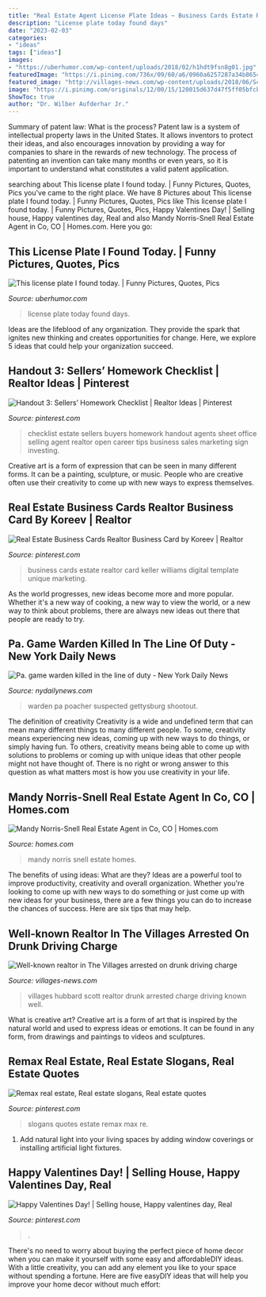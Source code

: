 ```yaml
---
title: "Real Estate Agent License Plate Ideas ~ Business Cards Estate Realtor Card Keller Williams Digital Template Unique Marketing"
description: "License plate today found days"
date: "2023-02-03"
categories:
- "ideas"
tags: ["ideas"]
images:
- "https://uberhumor.com/wp-content/uploads/2018/02/h1hdt9fsn8g01.jpg"
featuredImage: "https://i.pinimg.com/736x/09/60/a6/0960a6257287a34b8654e4ba29aa5e70.jpg"
featured_image: "http://villages-news.com/wp-content/uploads/2018/06/Scott-Hubbard.jpg"
image: "https://i.pinimg.com/originals/12/00/15/120015d637d47f5ff05bfcb76032651d.png"
ShowToc: true
author: "Dr. Wilber Aufderhar Jr."
---
```



Summary of patent law: What is the process?
Patent law is a system of intellectual property laws in the United States. It allows inventors to protect their ideas, and also encourages innovation by providing a way for companies to share in the rewards of new technology. The process of patenting an invention can take many months or even years, so it is important to understand what constitutes a valid patent application.

	

		
searching about This license plate I found today. | Funny Pictures, Quotes, Pics you've came to the right place. We have 8 Pictures about This license plate I found today. | Funny Pictures, Quotes, Pics like This license plate I found today. | Funny Pictures, Quotes, Pics, Happy Valentines Day! | Selling house, Happy valentines day, Real and also Mandy Norris-Snell Real Estate Agent in Co, CO | Homes.com. Here you go:
		
    
## This License Plate I Found Today. | Funny Pictures, Quotes, Pics

<img loading=lazy src="https://uberhumor.com/wp-content/uploads/2018/02/h1hdt9fsn8g01.jpg" onerror="this.onerror=null;this.src='https://tse4.mm.bing.net/th?id=OIP.94BYIMQq_TJ-lKCv6iY4aAHaKW&amp;pid=15.1';" alt="This license plate I found today. | Funny Pictures, Quotes, Pics">

_Source: uberhumor.com_

>license plate today found days. 

	

Ideas are the lifeblood of any organization. They provide the spark that ignites new thinking and creates opportunities for change. Here, we explore 5 ideas that could help your organization succeed.

    
## Handout 3: Sellers’ Homework Checklist | Realtor Ideas | Pinterest

<img loading=lazy src="https://s-media-cache-ak0.pinimg.com/736x/fe/9e/d3/fe9ed3a7812c3c458aaa8cc1c5cc452b.jpg" onerror="this.onerror=null;this.src='https://tse3.mm.bing.net/th?id=OIP.vbvb1dER4dtZMVWqw6zKfgAAAA&amp;pid=15.1';" alt="Handout 3: Sellers’ Homework Checklist | Realtor Ideas | Pinterest">

_Source: pinterest.com_

>checklist estate sellers buyers homework handout agents sheet office selling agent realtor open career tips business sales marketing sign investing. 

	

Creative art is a form of expression that can be seen in many different forms. It can be a painting, sculpture, or music. People who are creative often use their creativity to come up with new ways to express themselves.

    
## Real Estate Business Cards Realtor Business Card By Koreev | Realtor

<img loading=lazy src="https://i.pinimg.com/originals/cd/05/c7/cd05c7b41e9fc4bf8894b7d2647f6503.jpg" onerror="this.onerror=null;this.src='https://tse2.mm.bing.net/th?id=OIP.mZlQqTm8F8O-vU_v80mZSAHaFW&amp;pid=15.1';" alt="Real Estate Business Cards Realtor Business Card by Koreev | Realtor">

_Source: pinterest.com_

>business cards estate realtor card keller williams digital template unique marketing. 

	

As the world progresses, new ideas become more and more popular. Whether it's a new way of cooking, a new way to view the world, or a new way to think about problems, there are always new ideas out there that people are ready to try.

    
## Pa. Game Warden Killed In The Line Of Duty - New York Daily News

<img loading=lazy src="https://www.nydailynews.com/resizer/XG2oPhPfMmynvh8bM1HESNbokzA=/1200x1740/top/arc-anglerfish-arc2-prod-tronc.s3.amazonaws.com/public/BXTK6JW6UZHZFCMY4CG3TYQB3Q.jpg" onerror="this.onerror=null;this.src='https://tse3.mm.bing.net/th?id=OIP.psEKByxHwQj1voGifq8ZTwHaKv&amp;pid=15.1';" alt="Pa. game warden killed in the line of duty - New York Daily News">

_Source: nydailynews.com_

>warden pa poacher suspected gettysburg shootout. 

	

The definition of creativity
Creativity is a wide and undefined term that can mean many different things to many different people. To some, creativity means experiencing new ideas, coming up with new ways to do things, or simply having fun. To others, creativity means being able to come up with solutions to problems or coming up with unique ideas that other people might not have thought of. There is no right or wrong answer to this question as what matters most is how you use creativity in your life.

    
## Mandy Norris-Snell Real Estate Agent In Co, CO | Homes.com

<img loading=lazy src="http://cdn.homes.com/cgi-bin/readimage/2801525481" onerror="this.onerror=null;this.src='https://tse3.mm.bing.net/th?id=OIP.eDHDvrzHiOXoflgl1xq77gHaHa&amp;pid=15.1';" alt="Mandy Norris-Snell Real Estate Agent in Co, CO | Homes.com">

_Source: homes.com_

>mandy norris snell estate homes. 

	

The benefits of using ideas: What are they?
Ideas are a powerful tool to improve productivity, creativity and overall organization. Whether you're looking to come up with new ways to do something or just come up with new ideas for your business, there are a few things you can do to increase the chances of success. Here are six tips that may help.

    
## Well-known Realtor In The Villages Arrested On Drunk Driving Charge

<img loading=lazy src="http://villages-news.com/wp-content/uploads/2018/06/Scott-Hubbard.jpg" onerror="this.onerror=null;this.src='https://tse3.mm.bing.net/th?id=OIP.zZB3PNSO2dyW2Eq-5NL3cQAAAA&amp;pid=15.1';" alt="Well-known realtor in The Villages arrested on drunk driving charge">

_Source: villages-news.com_

>villages hubbard scott realtor drunk arrested charge driving known well. 

	

What is creative art?
Creative art is a form of art that is inspired by the natural world and used to express ideas or emotions. It can be found in any form, from drawings and paintings to videos and sculptures.

    
## Remax Real Estate, Real Estate Slogans, Real Estate Quotes

<img loading=lazy src="https://i.pinimg.com/736x/09/60/a6/0960a6257287a34b8654e4ba29aa5e70.jpg" onerror="this.onerror=null;this.src='https://tse4.mm.bing.net/th?id=OIP.p06QOXy0YDQpBCcmn5oLkQHaHa&amp;pid=15.1';" alt="Remax real estate, Real estate slogans, Real estate quotes">

_Source: pinterest.com_

>slogans quotes estate remax max re. 

	

1. Add natural light into your living spaces by adding window coverings or installing artificial light fixtures.

    
## Happy Valentines Day! | Selling House, Happy Valentines Day, Real

<img loading=lazy src="https://i.pinimg.com/originals/12/00/15/120015d637d47f5ff05bfcb76032651d.png" onerror="this.onerror=null;this.src='https://tse3.mm.bing.net/th?id=OIP.WcfibdikMLOboRz9jZN2mQHaIx&amp;pid=15.1';" alt="Happy Valentines Day! | Selling house, Happy valentines day, Real">

_Source: pinterest.com_

>. 

	

There's no need to worry about buying the perfect piece of home decor when you can make it yourself with some easy and affordableDIY ideas. With a little creativity, you can add any element you like to your space without spending a fortune. Here are five easyDIY ideas that will help you improve your home decor without much effort: 

